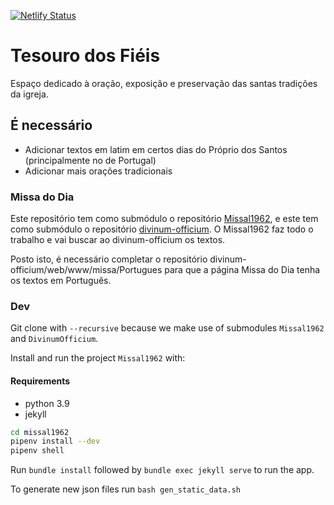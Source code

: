 [![Netlify Status](https://api.netlify.com/api/v1/badges/42f31635-809f-472d-aec3-e331309648d3/deploy-status)](https://app.netlify.com/sites/tesourofieis/deploys)

# Tesouro dos Fiéis

Espaço dedicado à oração, exposição e preservação das santas tradições da igreja.

## É necessário

- Adicionar textos em latim em certos dias do Próprio dos Santos (principalmente no de Portugal)
- Adicionar mais orações tradicionais

### Missa do Dia

Este repositório tem como submódulo o repositório [Missal1962](https://github.com/mmolenda/Missal1962), e este tem como submódulo o repositório [divinum-officium](https://github.com/DivinumOfficium/divinum-officium). O Missal1962 faz todo o trabalho e vai buscar ao divinum-officium os textos.

Posto isto, é necessário completar o repositório divinum-officium/web/www/missa/Portugues para que a página Missa do Dia tenha os textos em Português.

### Dev

Git clone with `--recursive` because we make use of submodules `Missal1962` and `DivinumOfficium`.

Install and run the project `Missal1962` with:

#### Requirements

- python 3.9
- jekyll

```bash
cd missal1962
pipenv install --dev
pipenv shell
```

Run `bundle install` followed by `bundle exec jekyll serve` to run the app.

To generate new json files run `bash gen_static_data.sh`
